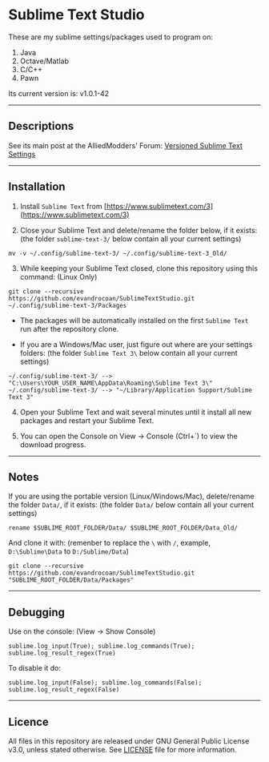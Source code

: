 # Sublime Text Studio

These are my sublime settings/packages used to program on:

1. Java
2. Octave/Matlab
3. C/C++
4. Pawn


Its current version is: v1.0.1-42



___
## Descriptions

See its main post at the AlliedModders' Forum: [Versioned Sublime Text Settings](https://forums.alliedmods.net/showthread.php?p=2454292#post2454292)



___
## Installation

1) Install `Sublime Text` from [https://www.sublimetext.com/3](https://www.sublimetext.com/3)

2) Close your Sublime Text and delete/rename the folder below, if it exists: (the folder `sublime-text-3/` below contain all your current settings)
```
mv -v ~/.config/sublime-text-3/ ~/.config/sublime-text-3_Old/
```

3) While keeping your Sublime Text closed, clone this repository using this command: (Linux Only)
```
git clone --recursive https://github.com/evandrocoan/SublimeTextStudio.git ~/.config/sublime-text-3/Packages
```

 * The packages will be automatically installed on the first `Sublime Text` run after the repository clone.

 * If you are a Windows/Mac user, just figure out where are your settings folders: (the folder `Sublime Text 3\` below contain all your current settings)
```
~/.config/sublime-text-3/ --> "C:\Users\YOUR_USER_NAME\AppData\Roaming\Sublime Text 3\"
~/.config/sublime-text-3/ --> "~/Library/Application Support/Sublime Text 3"
```

4) Open your Sublime Text and wait several minutes until it install all new packages and restart your Sublime Text.

5) You can open the Console on View -> Console (Ctrl+`) to view the download progress.



___
## Notes

If you are using the portable version (Linux/Windows/Mac), delete/rename the folder `Data/`, if it exists: (the folder `Data/` below contain all your current settings)
```
rename $SUBLIME_ROOT_FOLDER/Data/ $SUBLIME_ROOT_FOLDER/Data_Old/
```
And clone it with: (remenber to replace the `\` with `/`, example, `D:\Sublime\Data` to `D:/Sublime/Data`)
```
git clone --recursive https://github.com/evandrocoan/SublimeTextStudio.git "SUBLIME_ROOT_FOLDER/Data/Packages"
```


___
## Debugging

Use on the console: (View -> Show Console)
```
sublime.log_input(True); sublime.log_commands(True); sublime.log_result_regex(True)
```
To disable it do:
```
sublime.log_input(False); sublime.log_commands(False); sublime.log_result_regex(False)
```



___
## Licence
All files in this repository are released under GNU General Public License v3.0, unless stated otherwise.
See [LICENSE](https://www.gnu.org/licenses/gpl-3.0.en.html) file for more information.





